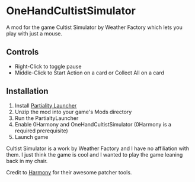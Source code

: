 # OneHandCultistSimulator
A mod for the game Cultist Simulator by Weather Factory which lets you play with just a mouse.

## Controls

 - Right-Click to toggle pause
 - Middle-Click to Start Action on a card or Collect All on a card
 
## Installation

1. Install [Partiality Launcher](https://github.com/PartialityModding/PartialityLauncher/blob/master/Tutorial.md)
1. Unzip the mod into your game's Mods directory
1. Run the PartialtyLauncher
1. Enable 0Harmony and OneHandCultistSimulator (0Harmony is a required prerequisite)
1. Launch game


Cultist Simulator is a work by Weather Factory and I have no affiliation with them. I just think the game is cool and I wanted to play the game leaning back in my chair.

Credit to [Harmony](https://github.com/pardeike/Harmony/wiki) for their awesome patcher tools.
